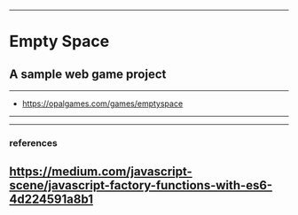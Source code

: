 ------------------------------------------------------------
# Empty Space
## A sample web game project
------------------------------------------------------------
* https://opalgames.com/games/emptyspace
------------------------------------------------------------

------------------------------------------------------------
### references
https://medium.com/javascript-scene/javascript-factory-functions-with-es6-4d224591a8b1
------------------------------------------------------------
